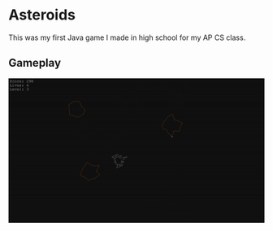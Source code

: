 # Asteroids

This was my first Java game I made in high school for my AP CS class.

## Gameplay

![Gameplay](https://github.com/williamShuppert/Asteroids/blob/main/Asteroids.gif)
